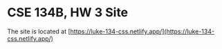 # CSE 134B, HW 3 Site

The site is located at [https://luke-134-css.netlify.app/](https://luke-134-css.netlify.app/)

